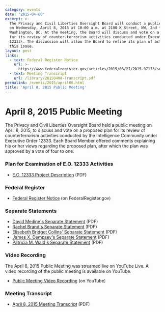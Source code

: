 ```yaml
---
category: events
date: '2015-04-08'
excerpt: >-
  The Privacy and Civil Liberties Oversight Board will conduct a public meeting
  on Wednesday, April 8, 2015 at 10:00 a.m. at 2100 K Street, NW, 2nd floor,
  Washington, DC. At the meeting, the Board will discuss and vote on a work plan
  for its review of counter-terrorism activities conducted under Executive Order
  12333\. The discussion will allow the Board to refine its plan of action on
  this issue.
layout: post
links:
  - text: Federal Register Notice
    url: >-
      https://www.federalregister.gov/articles/2015/03/27/2015-07173/sunshine-act-meeting
  - text: Meeting Transcript
    url: /library/20150408-Transcript.pdf
permalink: /events/2015/april08.html
title: 'April 8, 2015 Public Meeting'
---
```

# April 8, 2015 Public Meeting

The Privacy and Civil Liberties Oversight Board held a public meeting on April 8, 2015, to discuss and vote on a proposed plan for its review of counterterrorism activities conducted by the Intelligence Community under Executive Order 12333\. Each Board Member offered comments explaining his or her views regarding the proposed plan, after which the plan was approved by a vote of four to one.

<a id="federalregister"></a>

### Plan for Examination of E.O. 12333 Activities

*   [E.O. 12333 Project Description]({{site.baseurl}}/library/20150408-EO12333_Project_Description.pdf) (PDF)

<a id="federalregister"></a>

### Federal Register

*   [Federal Register Notice](https://www.federalregister.gov/articles/2015/03/27/2015-07173/sunshine-act-meeting) (on FederalRegister.gov)

<a id="separate statements"></a>

### Separate Statements

*   [David Medine's Separate Statement]({{site.baseurl}}/library/20150408-Statement-Medine.pdf) (PDF)
*   [Rachel Brand's Separate Statement]({{site.baseurl}}/library/20150408-Statement-Brand.pdf) (PDF)
*   [Elisebeth Bridget Collins' Separate Statement]({{site.baseurl}}/library/20150408-Statement-Collins.pdf) (PDF)
*   [James X. Dempsey's Separate Statement]({{site.baseurl}}/library/20150408-Statement-Dempsey.pdf) (PDF)
*   [Patricia M. Wald's Separate Statement]({{site.baseurl}}/library/20150408-Statement-Wald.pdf) (PDF)

<a id="videorecording"></a>

### Video Recording

The April 8, 2015 Public Meeting was streamed live on YouTube Live. A video recording of the public meeting is available on YouTube.

*   [Public Meeting Video Recording](https://www.youtube.com/watch?v=106UT8zXyIg) (on YouTube)

<a id="transcript"></a>

### Meeting Transcript

*   [April 8, 2015 Meeting Transcript]({{site.baseurl}}/library/20150408-Transcript.pdf) (PDF)
